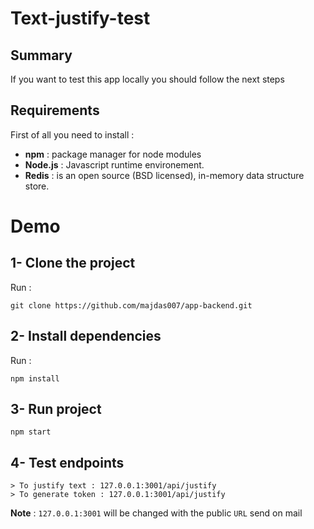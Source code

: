# Text-justify-test
## Summary
If you want to test this app locally you should follow the next steps
## Requirements
 First of all you need to install :
 - **npm** : package manager for node modules 
 - **Node.js** : Javascript runtime environement. 
 - **Redis** : is an open source (BSD licensed), in-memory data structure store. 
# Demo
 
## 1- Clone the project
Run :
```
git clone https://github.com/majdas007/app-backend.git
```
## 2- Install dependencies
Run :
```
npm install
```
## 3- Run project
```
npm start
```
## 4- Test endpoints
```
> To justify text : 127.0.0.1:3001/api/justify 
> To generate token : 127.0.0.1:3001/api/justify 
```

**Note** : `127.0.0.1:3001` will be changed with the public `URL` send on mail  
